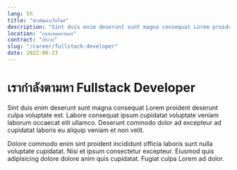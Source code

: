 ```yaml
---
lang: th
title: "นักพัฒนาเว็บไซต์"
description: "Sint duis enim deserunt sunt magna consequat Lorem proident deserunt culpa voluptate est. Labore consequat ipsum cupidatat voluptate veniam laborum occaecat elit ullamco. Deserunt commodo dolor ad excepteur ad cupidatat laboris eu aliquip veniam et non velit."
location: "กรุงเทพมหานคร"
contract: "ประจำ"
slug: "/career/fullstack-developer"
date: 2022-06-23
---
```


# เรากำลังตามหา Fullstack Developer

Sint duis enim deserunt sunt magna consequat Lorem proident deserunt culpa voluptate est. Labore consequat ipsum cupidatat voluptate veniam laborum occaecat elit ullamco. Deserunt commodo dolor ad excepteur ad cupidatat laboris eu aliquip veniam et non velit.

Dolore commodo enim sint proident incididunt officia laboris sunt nulla voluptate cupidatat. Nisi et ipsum consectetur excepteur. Eiusmod quis adipisicing dolore dolore anim quis cupidatat. Fugiat culpa Lorem ad dolor.